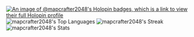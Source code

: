[![An image of @mapcrafter2048's Holopin badges, which is a link to view their full Holopin profile](https://holopin.me/mapcrafter2048)](https://holopin.io/@mapcrafter2048)
![mapcrafter2048's Top Languages](https://github-readme-stats.vercel.app/api/top-langs/?username=mapcrafter2048&theme=vue-dark&show_icons=true&hide_border=true&layout=compact)
![mapcrafter2048's Streak](https://github-readme-streak-stats.herokuapp.com/?user=mapcrafter2048&theme=vue-dark&hide_border=true)
![mapcrafter2048's Stats](https://github-readme-stats.vercel.app/api?username=mapcrafter2048&theme=vue-dark&show_icons=true&hide_border=true&count_private=true)
